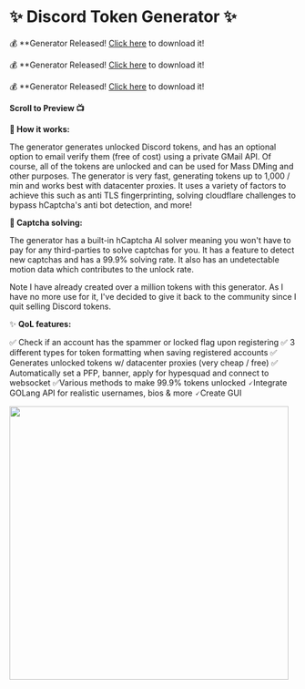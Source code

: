 
# ✨ Discord Token Generator ✨

💰 **Generator Released! [Click here](https://discord.gg/EHwqbSfCYj) to download it!

💰 **Generator Released! [Click here](https://discord.gg/EHwqbSfCYj) to download it!

💰 **Generator Released! [Click here](https://discord.gg/EHwqbSfCYj) to download it!

**Scroll to Preview 📺**

**📝 How it works:**

The generator generates unlocked Discord tokens, and has an optional option to email verify them (free of cost) using a private GMail API. Of course, all of the tokens are unlocked and can be used for Mass DMing and other purposes. The generator is very fast, generating tokens up to 1,000 / min and works best with datacenter proxies. It uses a variety of factors to achieve this such as anti TLS fingerprinting, solving cloudflare challenges to bypass hCaptcha's anti bot detection, and more!

**🤖 Captcha solving:**

The generator has a built-in hCaptcha AI solver meaning you won't have to pay for any third-parties to solve captchas for you. It has a feature to detect new captchas and has a 99.9% solving rate. It also has an undetectable motion data which contributes to the unlock rate.

Note I have already created over a million tokens with this generator. As I have no more use for it, I've decided to give it back to the community since I quit selling Discord tokens.

✨ **QoL features:**

 ✅ Check if an account has the spammer or locked flag upon registering
 ✅ 3 different types for token formatting when saving registered accounts
 ✅ Generates unlocked tokens w/ datacenter proxies (very cheap / free)
 ✅ Automatically set a PFP, banner, apply for hypesquad and connect to websocket
 ✅Various methods to make 99.9% tokens unlocked
 🗸Integrate GOLang API for realistic usernames, bios & more
 🗸Create GUI
 
 
 <img src="https://user-images.githubusercontent.com/62238197/230951182-c164376d-b5a7-4a80-97a4-d51144f2b3a2.png" width="490" height="480">
